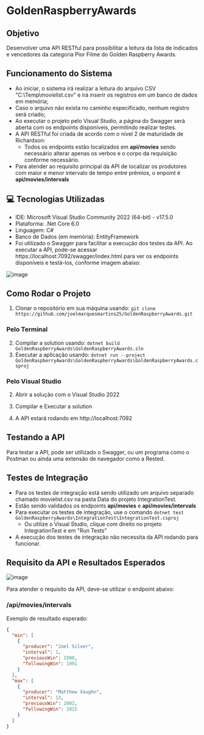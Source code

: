 # GoldenRaspberryAwards

## Objetivo
Desenvolver uma API RESTful para possibilitar a leitura da lista de indicados e vencedores
da categoria Pior Filme do Golden Raspberry Awards.

## Funcionamento do Sistema

- Ao iniciar, o sistema irá realizar a leitura do arquivo CSV "C:\Temp\movielist.csv" e irá inserir os registros em um banco de dados em memória;
- Caso o arquivo não exista no caminho especificado, nenhum registro será criado;
- Ao executar o projeto pelo Visual Studio, a página do Swagger será aberta com os endpoints disponíveis, permitindo realizar testes.
- A API RESTful foi criada de acordo com o nível 2 de maturidade de Richardson:
  - Todos os endpoints estão localizados em **api/movies** sendo necessário alterar apenas os verbos e o corpo da requisição conforme necessário.
- Para atender ao requisito principal da API de localizar os produtores com maior e menor intervalo de tempo entre prêmios, o enpoint é **api/movies/intervals**

## 💻 Tecnologias Utilizadas

- IDE: Microsoft Visual Studio Community 2022 (64-bit) - v17.5.0
- Plataforma: .Net Core 6.0
- Linguagem: C#
- Banco de Dados (em memória): EntityFramework
- Foi utilizado o Swagger para facilitar a execução dos testes da API. Ao executar a API, pode-se acessar https://localhost:7092/swagger/index.html para ver os endpoints disponíveis e testá-los, conforme imagem abaixo:

![image](https://user-images.githubusercontent.com/111138372/222316348-eab2a0af-986d-4379-9bea-00d55d2dca2c.png)

## Como Rodar o Projeto

1. Clonar o repositório em sua máquina usando: `git clone https://github.com/joelmarquesmartins25/GoldenRaspberryAwards.git`

### Pelo Terminal
2. Compilar a solution usando: `dotnet build GoldenRaspberryAwards\GoldenRaspberryAwards.sln`
3. Executar a aplicação usando: `dotnet run --project GoldenRaspberryAwards\GoldenRaspberryAwards\GoldenRaspberryAwards.csproj`

### Pelo Visual Studio
2. Abrir a solução com o Visual Studio 2022
3. Compilar e Executar a solution

4. A API estará rodando em http://localhost:7092

## Testando a API

Para testar a API, pode ser utilizado o Swagger, ou um programa como o Postman ou ainda uma extensão de navegador como a Rested.

## Testes de Integração

- Para os testes de integração está sendo utilizado um arquivo separado chamado movielist.csv na pasta Data do projeto IntegrationTest.
- Estão sendo validados os endpoints **api/movies** e **api/movies/intervals**
- Para executar os testes de integração, use o comando `dotnet test GoldenRaspberryAwards\IntegrationTest\IntegrationTest.csproj`
  - Ou utilize o Visual Studio, clique com direito no projeto IntegrationTest e em "Run Tests"
- A execução dos testes de integração não necessita da API rodando para funcionar.

## Requisito da API e Resultados Esperados

![image](https://user-images.githubusercontent.com/111138372/222316933-7049ff96-b400-4c60-bc87-e802474fb16f.png)

Para atender o requisito da API, deve-se utilizar o endpoint abaixo:

### /api/movies/intervals

Exemplo de resultado esperado:

```json
{
  "min": [
    {
      "producer": "Joel Silver",
      "interval": 1,
      "previousWin": 1990,
      "followingWin": 1991
    }
  ],
  "max": [
    {
      "producer": "Matthew Vaughn",
      "interval": 13,
      "previousWin": 2002,
      "followingWin": 2015
    }
  ]
}
